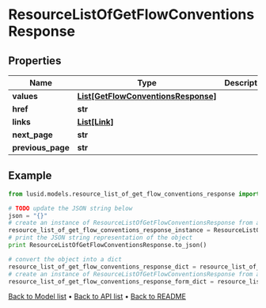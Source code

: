 # ResourceListOfGetFlowConventionsResponse


## Properties
Name | Type | Description | Notes
------------ | ------------- | ------------- | -------------
**values** | [**List[GetFlowConventionsResponse]**](GetFlowConventionsResponse.md) |  | 
**href** | **str** |  | [optional] 
**links** | [**List[Link]**](Link.md) |  | [optional] 
**next_page** | **str** |  | [optional] 
**previous_page** | **str** |  | [optional] 

## Example

```python
from lusid.models.resource_list_of_get_flow_conventions_response import ResourceListOfGetFlowConventionsResponse

# TODO update the JSON string below
json = "{}"
# create an instance of ResourceListOfGetFlowConventionsResponse from a JSON string
resource_list_of_get_flow_conventions_response_instance = ResourceListOfGetFlowConventionsResponse.from_json(json)
# print the JSON string representation of the object
print ResourceListOfGetFlowConventionsResponse.to_json()

# convert the object into a dict
resource_list_of_get_flow_conventions_response_dict = resource_list_of_get_flow_conventions_response_instance.to_dict()
# create an instance of ResourceListOfGetFlowConventionsResponse from a dict
resource_list_of_get_flow_conventions_response_form_dict = resource_list_of_get_flow_conventions_response.from_dict(resource_list_of_get_flow_conventions_response_dict)
```
[Back to Model list](../README.md#documentation-for-models) &#8226; [Back to API list](../README.md#documentation-for-api-endpoints) &#8226; [Back to README](../README.md)


